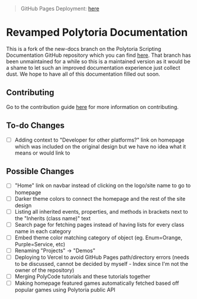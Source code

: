 > GitHub Pages Deployment: [here](https://starmanthegamer.github.io/poly-newdocs/)

# Revamped Polytoria Documentation

This is a fork of the new-docs branch on the Polytoria Scripting Documentation GitHub repository which you can find [here](https://github.com/Polytoria/Docs/tree/new-docs). That branch has been unmaintained for a while so this is a maintained version as it would be a shame to let such an improved documentation experience just collect dust. We hope to have all of this documentation filled out soon.

## Contributing

Go to the contribution guide [here](CONTRIBUTING.md) for more information on contributing.

## To-do Changes
- [ ] Adding context to "Developer for other platforms?" link on homepage which was included on the original design but we have no idea what it means or would link to

## Possible Changes
- [ ] "Home" link on navbar instead of clicking on the logo/site name to go to homepage
- [ ] Darker theme colors to connect the homepage and the rest of the site design
- [ ] Listing all inherited events, properties, and methods in brackets next to the "Inherits (class name)" text
- [ ] Search page for fetching pages instead of having lists for every class name in each category
- [ ] Embed theme color matching category of object (eg. Enum=Orange, Purple=Service, etc)
- [ ] Renaming "Projects" -> "Demos"
- [ ] Deploying to Vercel to avoid GitHub Pages path/directory errors (needs to be discussed, cannot be decided by myself - Index since I'm not the owner of the repository)
- [ ] Merging PolyCode tutorials and these tutorials together
- [ ] Making homepage featured games automatically fetched based off popular games using Polytoria public API
